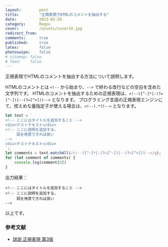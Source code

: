 ```yaml
---
layout:        post
title:         "正規表現でHTMLのコメントを抽出する"
date:          2023-01-29
category:      Regex
cover:         /assets/cover14.jpg
redirect_from:
comments:      true
published:     true
latex:         false
photoswipe:    false
# sitemap: false
# feed:    false
---
```


正規表現でHTMLのコメントを抽出する方法について説明します。

HTMLのコメントとは `<!--` から始まり、`-->` で終わる改行などの空白を含めた文字列です。
HTMLのコメントを抽出するための正規表現は、`<!--([^-]*|-(?=[^-])|--(?=[^>]))-->` となります。
プログラミング言語の正規表現エンジンにて、控えめな量指定子が使える場合は、`<!--(.*?)-->` となります。

```js
let text = `
<!-- ここにはタイトルを追加すること -->
<div>テストテキスト</div>
<!-- ここに説明を追加する。
     図を用意できれば良い
-->
<div>テストテキスト</div>
`;
let comments = text.matchAll(/<!--([^-]*|-(?=[^-])|--(?=[^>]))-->/g);
for (let comment of comments) {
    console.log(comment[0])
}
```

出力結果：

```output
<!-- ここにはタイトルを追加すること -->
<!-- ここに説明を追加する。
     図を用意できれば良い
-->
```

以上です。

### 参考文献
- [詳説 正規表現 第3版](http://www.oreilly.co.jp/books/9784873113593/)

